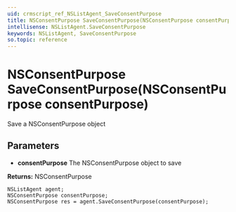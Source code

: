 ```yaml
---
uid: crmscript_ref_NSListAgent_SaveConsentPurpose
title: NSConsentPurpose SaveConsentPurpose(NSConsentPurpose consentPurpose)
intellisense: NSListAgent.SaveConsentPurpose
keywords: NSListAgent, SaveConsentPurpose
so.topic: reference
---
```


# NSConsentPurpose SaveConsentPurpose(NSConsentPurpose consentPurpose)

Save a NSConsentPurpose object

## Parameters

* **consentPurpose** The NSConsentPurpose object to save

**Returns:** NSConsentPurpose

```crmscript
NSListAgent agent;
NSConsentPurpose consentPurpose;
NSConsentPurpose res = agent.SaveConsentPurpose(consentPurpose);
```

